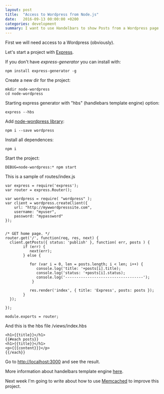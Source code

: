 ```yaml
---
layout: post
title:  "Access to Wordpress from Node.js"
date:   2016-09-13 00:00:00 +0200
categories: development
summary: I want to use Handelbars to show Posts from a Wordpress page
---
```


First we will need access to a Wordpress (obviously).

Let's start a project with [Express][express].

If you don't have _express-generator_ you can install with:

<pre><code>npm install express-generator -g</code></pre>

Create a new dir for the project:

<pre><code>mkdir node-wordpress
cd node-wordpress</code></pre>

Starting express generator with "hbs" (handlebars template engine) option:

<pre><code>express --hbs</code></pre>

Add [node-wordpress library][node-wordpress]:

<pre><code>npm i --save wordpress</code></pre>

Install all dependences:

<pre><code>npm i</code></pre>

Start the project:

<pre><code>DEBUG=node-wordpress:* npm start</code></pre>

This is a sample of routes/index.js

<pre><code>var express = require('express');
var router = express.Router();

var wordpress = require( "wordpress" );
var client = wordpress.createClient({
    url: "http://mywwordpresssite.com",
    username: "myuser",
    password: "mypassword"
});


/* GET home page. */
router.get('/', function(req, res, next) {
  client.getPosts({ status: 'publish' }, function( err, posts ) {
		if (err) {
		   next(err);
		} else {
		   
		   for (var i = 0, len = posts.length; i < len; i++) {
		      console.log('title: '+posts[i].title);
		      console.log('status: '+posts[i].status);
		      console.log('-----------------------------------');
		    }
		   
	       res.render('index', { title: 'Express', posts: posts });
	    }
  });
  
});

module.exports = router;</code></pre>

And this is the hbs file /views/index.hbs

<pre><code>&lt;h1&gt;{{title}}&lt;/h1&gt;
{{#each posts}}
&lt;h1&gt;{{title}}&lt;/h1&gt;
&lt;p&gt;{{{content}}}&lt;/p&gt;
{{/each}}</code></pre>

Go to [http://localhost:3000][localhost] and see the result.

More information about handelbars template engine [here][handlebars].

Next week I'm going to write about how to use [Memcached][memcached] to improve this project.

[express]:http://expressjs.com
[node-wordpress]:https://github.com/scottgonzalez/node-wordpress
[handlebars]:http://handlebarsjs.com/
[memcached]:https://memcached.org/
[localhost]:http://localhost:3000